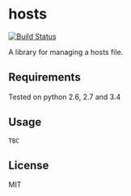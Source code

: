 hosts
========
[![Build Status](https://api.travis-ci.org/jonhadfield/hosts.svg?branch=master)](https://travis-ci.org/jonhadfield/hosts)

A library for managing a hosts file.

Requirements
------------

Tested on python 2.6, 2.7 and 3.4

Usage
--------------

    TBC

License
-------

MIT
